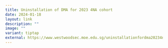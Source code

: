 ```yaml
---
title: Uninstallation of DMA for 2023 4NA cohort
date: 2024-01-18
layout: link
description: ""
image: ""
variant: tiptap
external: https://www.westwoodsec.moe.edu.sg/uninstallationfordma20234na/
---
```

